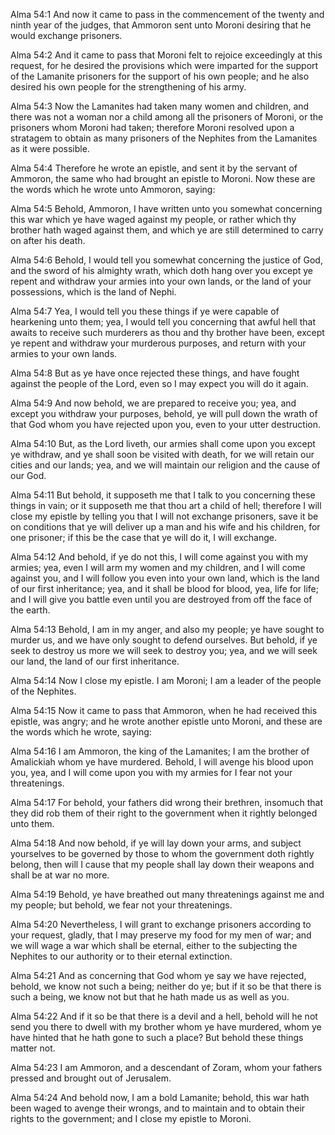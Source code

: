 Alma 54:1 And now it came to pass in the commencement of the twenty and
ninth year of the judges, that Ammoron sent unto Moroni desiring that he
would exchange prisoners.

Alma 54:2 And it came to pass that Moroni felt to rejoice exceedingly at
this request, for he desired the provisions which were imparted for the
support of the Lamanite prisoners for the support of his own people; and
he also desired his own people for the strengthening of his army.

Alma 54:3 Now the Lamanites had taken many women and children, and there
was not a woman nor a child among all the prisoners of Moroni, or the
prisoners whom Moroni had taken; therefore Moroni resolved upon a
stratagem to obtain as many prisoners of the Nephites from the Lamanites
as it were possible.

Alma 54:4 Therefore he wrote an epistle, and sent it by the servant of
Ammoron, the same who had brought an epistle to Moroni. Now these are
the words which he wrote unto Ammoron, saying:

Alma 54:5 Behold, Ammoron, I have written unto you somewhat concerning
this war which ye have waged against my people, or rather which thy
brother hath waged against them, and which ye are still determined to
carry on after his death.

Alma 54:6 Behold, I would tell you somewhat concerning the justice of
God, and the sword of his almighty wrath, which doth hang over you
except ye repent and withdraw your armies into your own lands, or the
land of your possessions, which is the land of Nephi.

Alma 54:7 Yea, I would tell you these things if ye were capable of
hearkening unto them; yea, I would tell you concerning that awful hell
that awaits to receive such murderers as thou and thy brother have been,
except ye repent and withdraw your murderous purposes, and return with
your armies to your own lands.

Alma 54:8 But as ye have once rejected these things, and have fought
against the people of the Lord, even so I may expect you will do it
again.

Alma 54:9 And now behold, we are prepared to receive you; yea, and
except you withdraw your purposes, behold, ye will pull down the wrath
of that God whom you have rejected upon you, even to your utter
destruction.

Alma 54:10 But, as the Lord liveth, our armies shall come upon you
except ye withdraw, and ye shall soon be visited with death, for we will
retain our cities and our lands; yea, and we will maintain our religion
and the cause of our God.

Alma 54:11 But behold, it supposeth me that I talk to you concerning
these things in vain; or it supposeth me that thou art a child of hell;
therefore I will close my epistle by telling you that I will not
exchange prisoners, save it be on conditions that ye will deliver up a
man and his wife and his children, for one prisoner; if this be the case
that ye will do it, I will exchange.

Alma 54:12 And behold, if ye do not this, I will come against you with
my armies; yea, even I will arm my women and my children, and I will
come against you, and I will follow you even into your own land, which
is the land of our first inheritance; yea, and it shall be blood for
blood, yea, life for life; and I will give you battle even until you are
destroyed from off the face of the earth.

Alma 54:13 Behold, I am in my anger, and also my people; ye have sought
to murder us, and we have only sought to defend ourselves. But behold,
if ye seek to destroy us more we will seek to destroy you; yea, and we
will seek our land, the land of our first inheritance.

Alma 54:14 Now I close my epistle. I am Moroni; I am a leader of the
people of the Nephites.

Alma 54:15 Now it came to pass that Ammoron, when he had received this
epistle, was angry; and he wrote another epistle unto Moroni, and these
are the words which he wrote, saying:

Alma 54:16 I am Ammoron, the king of the Lamanites; I am the brother of
Amalickiah whom ye have murdered. Behold, I will avenge his blood upon
you, yea, and I will come upon you with my armies for I fear not your
threatenings.

Alma 54:17 For behold, your fathers did wrong their brethren, insomuch
that they did rob them of their right to the government when it rightly
belonged unto them.

Alma 54:18 And now behold, if ye will lay down your arms, and subject
yourselves to be governed by those to whom the government doth rightly
belong, then will I cause that my people shall lay down their weapons
and shall be at war no more.

Alma 54:19 Behold, ye have breathed out many threatenings against me and
my people; but behold, we fear not your threatenings.

Alma 54:20 Nevertheless, I will grant to exchange prisoners according to
your request, gladly, that I may preserve my food for my men of war; and
we will wage a war which shall be eternal, either to the subjecting the
Nephites to our authority or to their eternal extinction.

Alma 54:21 And as concerning that God whom ye say we have rejected,
behold, we know not such a being; neither do ye; but if it so be that
there is such a being, we know not but that he hath made us as well as
you.

Alma 54:22 And if it so be that there is a devil and a hell, behold will
he not send you there to dwell with my brother whom ye have murdered,
whom ye have hinted that he hath gone to such a place? But behold these
things matter not.

Alma 54:23 I am Ammoron, and a descendant of Zoram, whom your fathers
pressed and brought out of Jerusalem.

Alma 54:24 And behold now, I am a bold Lamanite; behold, this war hath
been waged to avenge their wrongs, and to maintain and to obtain their
rights to the government; and I close my epistle to Moroni.
